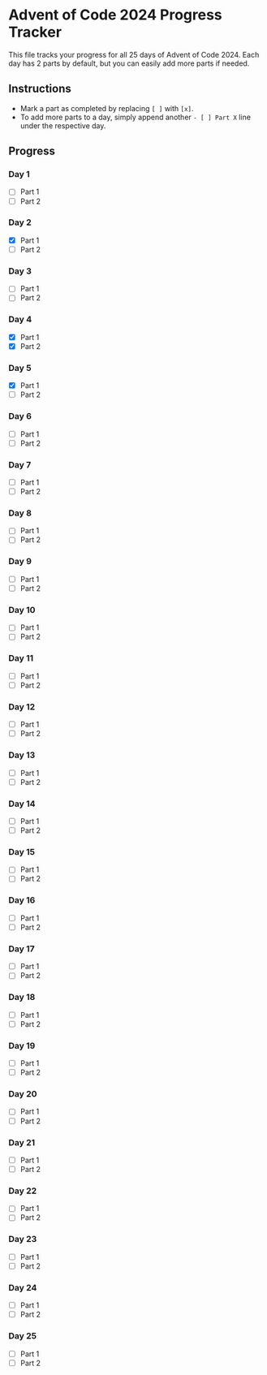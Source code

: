 # Advent of Code 2024 Progress Tracker

This file tracks your progress for all 25 days of Advent of Code 2024. Each day has 2 parts by default, but you can easily add more parts if needed.

## Instructions

- Mark a part as completed by replacing `[ ]` with `[x]`.
- To add more parts to a day, simply append another `- [ ] Part X` line under the respective day.

## Progress

### Day 1

- [ ] Part 1
- [ ] Part 2

### Day 2

- [x] Part 1
- [ ] Part 2

### Day 3

- [ ] Part 1
- [ ] Part 2

### Day 4

- [x] Part 1
- [x] Part 2

### Day 5

- [x] Part 1
- [ ] Part 2

### Day 6

- [ ] Part 1
- [ ] Part 2

### Day 7

- [ ] Part 1
- [ ] Part 2

### Day 8

- [ ] Part 1
- [ ] Part 2

### Day 9

- [ ] Part 1
- [ ] Part 2

### Day 10

- [ ] Part 1
- [ ] Part 2

### Day 11

- [ ] Part 1
- [ ] Part 2

### Day 12

- [ ] Part 1
- [ ] Part 2

### Day 13

- [ ] Part 1
- [ ] Part 2

### Day 14

- [ ] Part 1
- [ ] Part 2

### Day 15

- [ ] Part 1
- [ ] Part 2

### Day 16

- [ ] Part 1
- [ ] Part 2

### Day 17

- [ ] Part 1
- [ ] Part 2

### Day 18

- [ ] Part 1
- [ ] Part 2

### Day 19

- [ ] Part 1
- [ ] Part 2

### Day 20

- [ ] Part 1
- [ ] Part 2

### Day 21

- [ ] Part 1
- [ ] Part 2

### Day 22

- [ ] Part 1
- [ ] Part 2

### Day 23

- [ ] Part 1
- [ ] Part 2

### Day 24

- [ ] Part 1
- [ ] Part 2

### Day 25

- [ ] Part 1
- [ ] Part 2
